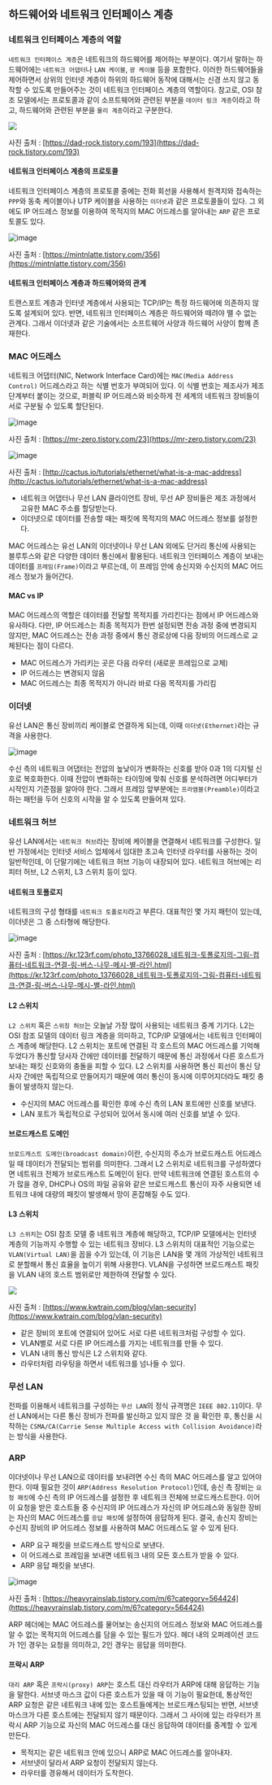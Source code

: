 ## 하드웨어와 네트워크 인터페이스 계층

### 네트워크 인터페이스 계층의 역할

`네트워크 인터페이스 계층`은 네트워크의 하드웨어를 제어하는 부분이다. 여기서 말하는 하드웨어에는 `네트워크 어댑터`나 `LAN 케이블`, `광 케이블` 등을 포함한다. 이러한 하드웨어들을 제어하면서 상위의 인터넷 계층이 하위의 하드웨어 동작에 대해서는 신경 쓰지 않고 동작할 수 있도록 만들어주는 것이 네트워크 인터페이스 계층의 역할이다. 참고로, OSI 참조 모델에서는 프로토콜과 같이 소프트웨어와 관련된 부분을 `데이터 링크 계층`이라고 하고, 하드웨어와 관련된 부분을 `물리 계층`이라고 구분한다.

![](https://img1.daumcdn.net/thumb/R1280x0/?scode=mtistory2&fname=https%3A%2F%2Fblog.kakaocdn.net%2Fdn%2FclMoyw%2FbtqCM9z7XEM%2FRITDKUafn38TBieA8wLIr0%2Fimg.png)

사진 출처 : [https://dad-rock.tistory.com/193](https://dad-rock.tistory.com/193)

#### 네트워크 인터페이스 계층의 프로토콜

네트워크 인터페이스 계층의 프로토콜 중에는 전화 회선을 사용해서 원격지와 접속하는 `PPP`와 동축 케이블이나 UTP 케이블을 사용하는 `이더넷`과 같은 프로토콜들이 있다. 그 외에도 IP 어드레스 정보를 이용하여 목적지의 MAC 어드레스를 알아내는 `ARP` 같은 프로토콜도 있다.

![image](https://user-images.githubusercontent.com/78870076/124416526-2a535480-dd92-11eb-9c67-681852da70e1.png)

사진 출처 : [https://mintnlatte.tistory.com/356](https://mintnlatte.tistory.com/356)

#### 네트워크 인터페이스 계층과 하드웨어와의 관계

트랜스포트 계층과 인터넷 계층에서 사용되는 TCP/IP는 특정 하드웨어에 의존하지 않도록 설계되어 있다. 반면, 네트워크 인터페이스 계층은 하드웨어와 떼려야 뗄 수 없는 관계다. 그래서 이더넷과 같은 기술에서는 소프트웨어 사양과 하드웨어 사양이 함께 존재한다.

### MAC 어드레스

네트워크 어댑터(NIC, Network Interface Card)에는 `MAC(Media Address Control)` 어드레스라고 하는 식별 번호가 부여되어 있다. 이 식별 번호는 제조사가  제조 단계부터 붙이는 것으로, 퍼블릭 IP 어드레스와 비슷하게 전 세계의 네트워크 장비들이 서로 구분될 수 있도록 할단된다.

![image](https://user-images.githubusercontent.com/78870076/124416733-9635bd00-dd92-11eb-8661-c225813c4ce8.png)

사진 출처 : [https://mr-zero.tistory.com/23](https://mr-zero.tistory.com/23)

![image](https://user-images.githubusercontent.com/78870076/124416881-e90f7480-dd92-11eb-95e6-549021abffad.png)

사진 출처 : [http://cactus.io/tutorials/ethernet/what-is-a-mac-address](http://cactus.io/tutorials/ethernet/what-is-a-mac-address)

- 네트워크 어댑터나 무선 LAN 클라이언트 장비, 무선 AP 장비들은 제조 과정에서 고유한 MAC 주소를 할당받는다.
- 이더넷으로 데이터를 전송할 때는 패킷에 목적지의 MAC 어드레스 정보를 설정한다.

MAC 어드레스는 유선 LAN의 이더넷이나 무선 LAN 외에도 단거리 통신에 사용되는 블루투스와 같은 다양한 데이터 통신에서 활용된다. 네트워크 인터페이스 계층이 보내는 데이터를 `프레임(Frame)`이라고 부르는데, 이 프레임 안에 송신지와 수신지의 MAC 어드레스 정보가 들어간다.

#### MAC vs IP

MAC 어드레스의 역할은 데이터를 전달할 목적지를 가리킨다는 점에서 IP 어드레스와 유사하다. 다만, IP 어드레스는 최종 목적지가 한번 설정되면 전송 과정 중에 변경되지 않지만, MAC 어드레스는 전송 과정 중에서 통신 경로상에 다음 장비의 어드레스로 교체된다는 점이 다르다.

- MAC 어드레스가 가리키는 곳은 다음 라우터 (새로운 프레임으로 교체)
- IP 어드레스는 변경되지 않음
- MAC 어드레스는 최종 목적지가 아니라 바로 다음 목적지를 가리킴

### 이더넷

유선 LAN은 통신 장비끼리 케이블로 연결하게 되는데, 이때 `이더넷(Ethernet)`라는 규격을 사용한다.

![image](https://user-images.githubusercontent.com/78870076/124416526-2a535480-dd92-11eb-9c67-681852da70e1.png)

수신 측의 네트워크 어댑터는 전압의 높낮이가 변화하는 신호를 받아 0과 1의 디지털 신호로 복호화한다. 이때 전압이 변화하는 타이밍에 맞춰 신호를 분석하려면 어디부터가 시작인지 기준점을 알아야 한다. 그래서 프레임 앞부분에는 `프라앰블(Preamble)`이라고 하는 패턴을 두어 신호의 시작을 알 수 있도록 만들어져 있다.

### 네트워크 허브

유선 LAN에서는 `네트워크 허브`라는 장비에 케이블을 연결해서 네트워크를 구성한다. 일반 가정에서는 인터넷 서비스 업체에서 임대한 초고속 인터넷 라우터를 사용하는 것이 일반적인데, 이 단말기에는 네트워크 허브 기능이 내장되어 있다. 네트워크 허브에는 리피터 허브, L2 스위치, L3 스위치 등이 있다.

#### 네트워크 토폴로지

네트워크의 구성 형태를 `네트워크 토폴로지`라고 부른다. 대표적인 몇 가지 패턴이 있는데, 이더넷은 그 중 스타형에 해당한다.

![image](https://user-images.githubusercontent.com/78870076/124417491-3dffba80-dd94-11eb-86a7-052dd7c29985.png)

사진 출처 : [https://kr.123rf.com/photo_13766028_네트워크-토폴로지의-그림-컴퓨터-네트워크-연결-링-버스-나무-메시-별-라인.html](https://kr.123rf.com/photo_13766028_네트워크-토폴로지의-그림-컴퓨터-네트워크-연결-링-버스-나무-메시-별-라인.html)

#### L2 스위치

`L2 스위치` 혹은 `스위칭 허브`는 오늘날 가장 많이 사용되는 네트워크 중계 기기다. L2는 OSI 참조 모델의 데이터 링크 계층을 의미하고, TCP/IP 모델에서는 네트워크 인터페이스 계층에 해당한다. L2 스위치는 포트에 연결된 각 호스트의 MAC 어드레스를 기억해 두었다가 통신할 당사자 간에만 데이터를 전달하기 때문에 통신 과정에서 다른 호스트가 보내는 패킷 신호와의 충돌을 피할 수 있다. L2 스위치를 사용하면 통신 회선이 통신 당사자 간에만 독립적으로 만들어지기 때문에 여러 통신이 동시에 이루어지더라도 패킷 충돌이 발생하지 않는다.

- 수신지의 MAC 어드레스를 확인한 후에 수신 측의 LAN 포트에만 신호를 보낸다.
- LAN 포트가 독립적으로 구성되어 있어서 동시에 여러 신호를 보낼 수 있다.

#### 브로드캐스트 도메인

`브로드캐스트 도메인(broadcast domain)`이란, 수신지의 주소가 브로드캐스트 어드레스일 때 데이터가 전달되는 범위를 의미한다. 그래서 L2 스위치로 네트워크를 구성하였다면 네트워크 전체가 브로드캐스트 도메인이 된다. 만약 네트워크에 연결된 호스트의 수가 많을 경우, DHCP나 OS의 파일 공유와 같은 브로드캐스트 통신이 자주 사용되면 네트워크 내에 대량의 패킷이 발생해서 망이 혼잡해질 수도 있다.

#### L3 스위치

`L3 스위치`는 OSI 참조 모델 중 네트워크 계층에 해당하고, TCP/IP 모델에서는 인터넷 계층의 기능까지 수행할 수 있는 네트워크 장비다. L3 스위치의 대표적인 기능으로는 `VLAN(Virtual LAN)`을 꼽을 수가 있는데, 이 기능은 LAN을 몇 개의 가상적인 네트워크로 분할해서 통신 효율을 높이기 위해 사용한다. VLAN을 구성하면 브로드캐스트 패킷을 VLAN 내의 호스트 범위로만 제한하여 전달할 수 있다.


![](https://kajabi-storefronts-production.kajabi-cdn.com/kajabi-storefronts-production/blogs/3184/images/WE7opKr4RvuT1sb7AWL6_Screen_Shot_2018-11-12_at_2.24.31_PM.png)

사진 출처 : [https://www.kwtrain.com/blog/vlan-security](https://www.kwtrain.com/blog/vlan-security)

- 같은 장비의 포트에 연결되어 있어도 서로 다른 네트워크처럼 구성할 수 있다.
- VLAN별로 서로 다른 IP 어드레스를 가지는 네트워크를 만들 수 있다.
- VLAN 내의 통신 방식은 L2 스위치와 같다.
- 라우터처럼 라우팅을 하면서 네트워크를 넘나들 수 있다.

### 무선 LAN

전파를 이용해서 네트워크를 구성하는 `무선 LAN`의 정식 규격명은 `IEEE 802.11`이다. 무선 LAN에서는 다른 통신 장비가 전파를 발신하고 있지 않은 것 을 확인한 후, 통신을 시작하는 `CSMA/CA(Carrie Sense Multiple Access with Collision Avoidance)`라는 방식을 사용한다.

### ARP

이더넷이나 무선 LAN으로 데이터를 보내려면 수신 측의 MAC 어드레스를 알고 있어야 한다. 이때 필요한 것이 `ARP(Address Resolution Protocol)`인데, 송신 측 장비는 `요청 패킷`에 수신 측의 IP 어드레스를 설정한 후 네트워크 전체에 브로드캐스트한다. 이어 이 요청을 받은 호스트들 중 수신지의 IP 어드레스가 자신의 IP 어드레스와 동일한 장비는 자신의 MAC 어드레스를 `응답 패킷`에 설정하여 응답하게 된다. 결국, 송신지 장비는 수신지 장비의 IP 어드레스 정보를 사용하여 MAC 어드레스도 알 수 있게 된다.

- ARP 요구 패킷을 브로드캐스트 방식으로 보낸다.
- 이 어드레스로 프레임을 보내면 네트워크 내의 모든 호스트가 받을 수 있다.
- ARP 응답 패킷을 보낸다.

![image](https://user-images.githubusercontent.com/78870076/124419500-93d66180-dd98-11eb-918d-173bb8c15a86.png)

사진 출처 : [https://heavyrainslab.tistory.com/m/6?category=564424](https://heavyrainslab.tistory.com/m/6?category=564424)

ARP 헤더에는 MAC 어드레스를 물어보는 송신지의 어드레스 정보와 MAC 어드레스를 알 수 없는 목적지의 어드레스를 담을 수 있는 필드가 있다. 헤더 내의 오퍼레이션  코드가 1인 경우는 요청을 의미하고, 2인 경우는 응답을 의미한다.

#### 프락시 ARP

`대리 ARP` 혹은 `프락시(proxy) ARP`는 호스트 대신 라우터가 ARP에 대해 응답하는 기능을 말한다. 서브넷 마스크 값이 다른 호스트가 있을 때 이 기능이 필요한데, 통상적인 ARP 요청은 같은 네트워크 내에 있는 호스트들에게는 브로드캐스팅되는 반면, 서브넷 마스크가 다른 호스트에는 전달되지 않기 때문이다. 그래서 그 사이에 있는 라우터가 프락시 ARP 기능으로 자신의 MAC 어드레스를 대신 응답하여 데이터를 중계할 수 있게 만든다.

- 목적지는 같은 네트워크 안에 있으니 ARP로 MAC 어드레스를 알아내자.
- 서브넷이 달라서 ARP 요청이 전달되지 않는다.
- 라우터를 경유해서 데이터가 도착한다.
